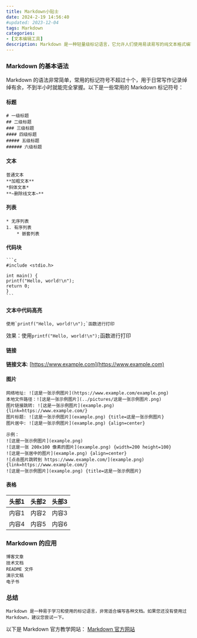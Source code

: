 ```yaml
---
title: Markdown小贴士
date: 2024-2-19 14:56:40
#updated: 2023-12-04
tags: Markdown
categories: 
- [文本编辑工具]
description: Markdown 是一种轻量级标记语言，它允许人们使用易读易写的纯文本格式编写文档。Markdown 语言在2004 由约翰·格鲁伯（英语：John Gruber）创建。Markdown 编写的文档可以导出 HTML 、Word、图像、PDF、Epub 等多种格式的文档。
---
```


### Markdown 的基本语法
Markdown 的语法非常简单，常用的标记符号不超过十个，用于日常写作记录绰绰有余，不到半小时就能完全掌握。以下是一些常用的 Markdown 标记符号：

#### 标题
	# 一级标题
	## 二级标题
	### 三级标题
	#### 四级标题
	##### 五级标题
	###### 六级标题	

#### 文本
	普通文本
	**加粗文本**
	*斜体文本*
	**~删除线文本~**

#### 列表
	* 无序列表
	1. 有序列表
		* 嵌套列表

#### 代码块
	```c
	#include <stdio.h>

	int main() {
	printf("Hello, world!\n");
	return 0;
	}
	```

#### 文本中代码高亮

	使用`printf("Hello, world!\n");`函数进行打印

效果：使用`printf("Hello, world!\n");`函数进行打印
#### 链接

**链接文本**: [https://www.example.com](https://www.example.com)

#### 图片
	网络地址: ![这是一张示例图片](https://www.example.com/example.png)
	本地文件路径：![这是一张示例图片](../pictures/这是一张示例图片.png)
	图片链接跳转: ![这是一张示例图片](example.png) {link=https://www.example.com/}
	图片标题: ![这是一张示例图片](example.png) {title=这是一张示例图片}
	图片居中: ![这是一张示例图片](example.png) {align=center}

	示例：
	![这是一张示例图片](example.png)
	![这是一张 200x100 像素的图片](example.png) {width=200 height=100}
	![这是一张居中的图片](example.png) {align=center}
	![点击图片跳转到 https://www.example.com/](example.png) {link=https://www.example.com/}
	![这是一张示例图片](example.png) {title=这是一张示例图片}


#### 表格
| 头部1 | 头部2 | 头部3 |
|---|---|---|
| 内容1 | 内容2 | 内容3 |
| 内容4 | 内容5 | 内容6 |

### Markdown 的应用
	博客文章
	技术文档
	README 文件
	演示文稿
	电子书

### 总结
	Markdown 是一种易于学习和使用的标记语言，非常适合编写各种文档。如果您还没有使用过 Markdown，建议您尝试一下。
	
以下是 Markdown 官方教学网站：
[Markdown 官方网站](https://markdown.com.cn/basic-syntax/headings.html)